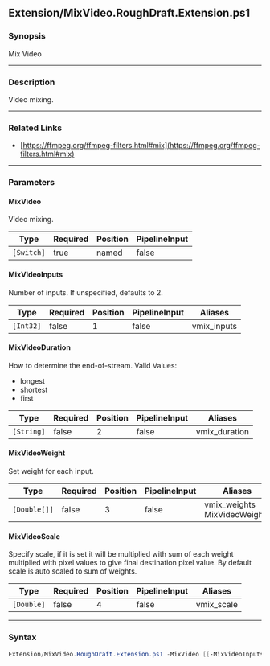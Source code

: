 Extension/MixVideo.RoughDraft.Extension.ps1
-------------------------------------------

### Synopsis
Mix Video

---

### Description

Video mixing.

---

### Related Links
* [https://ffmpeg.org/ffmpeg-filters.html#mix](https://ffmpeg.org/ffmpeg-filters.html#mix)

---

### Parameters
#### **MixVideo**
Video mixing.

|Type      |Required|Position|PipelineInput|
|----------|--------|--------|-------------|
|`[Switch]`|true    |named   |false        |

#### **MixVideoInputs**
Number of inputs.  If unspecified, defaults to 2.

|Type     |Required|Position|PipelineInput|Aliases    |
|---------|--------|--------|-------------|-----------|
|`[Int32]`|false   |1       |false        |vmix_inputs|

#### **MixVideoDuration**
How to determine the end-of-stream.
Valid Values:

* longest
* shortest
* first

|Type      |Required|Position|PipelineInput|Aliases      |
|----------|--------|--------|-------------|-------------|
|`[String]`|false   |2       |false        |vmix_duration|

#### **MixVideoWeight**
Set weight for each input.

|Type        |Required|Position|PipelineInput|Aliases                         |
|------------|--------|--------|-------------|--------------------------------|
|`[Double[]]`|false   |3       |false        |vmix_weights<br/>MixVideoWeights|

#### **MixVideoScale**
Specify scale, if it is set it will be multiplied with sum of each weight multiplied with pixel values to give final destination pixel value.
By default scale is auto scaled to sum of weights.

|Type      |Required|Position|PipelineInput|Aliases   |
|----------|--------|--------|-------------|----------|
|`[Double]`|false   |4       |false        |vmix_scale|

---

### Syntax
```PowerShell
Extension/MixVideo.RoughDraft.Extension.ps1 -MixVideo [[-MixVideoInputs] <Int32>] [[-MixVideoDuration] <String>] [[-MixVideoWeight] <Double[]>] [[-MixVideoScale] <Double>] [<CommonParameters>]
```
